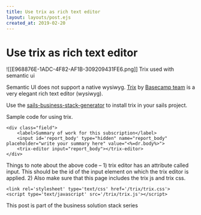 ```yaml
---
title: Use trix as rich text editor
layout: layouts/post.ejs
created_at: 2019-02-20
---
```

# Use trix as rich text editor


![[E968876E-1ADC-4F82-AF1B-309209431FE6.png]]
Trix used with semantic ui

Semantic UI does not support a native wysiwyg. [Trix](https://github.com/basecamp/trix) by [Basecamp team](https://basecamp.com/) is a very elegant rich text editor (wysiwyg).

Use the [sails-business-stack-generator](https://www.npmjs.com/package/sails-business-stack-generator) to install trix in your sails project.

Sample code for using trix.

```
<div class="field">
    <label>Summary of work for this subscription</label>
    <input id='report_body' type="hidden" name="report_body" placeholder="write your summary here" value="<%=dr.body%>">
    <trix-editor input="report_body"></trix-editor>
</div>
```

Things to note about the above code – 1) trix editor has an attribute called input. This should be the id of the input element on which the trix editor is applied. 2) Also make sure that this page includes the trix js and trix css.

```
<link rel='stylesheet' type='text/css' href='/trix/trix.css'> 			
<script type='text/javascript' src='/trix/trix.js'></script> 	
```

This post is part of the business solution stack series